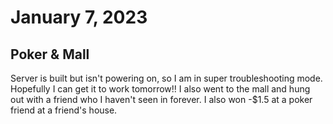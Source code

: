 # January 7, 2023

## Poker & Mall

Server is built but isn't powering on, so I am in super troubleshooting mode. Hopefully I can get it to work tomorrow!! I also went to the mall and hung out with a friend who I haven't seen in forever. I also won -$1.5 at a poker friend at a friend's house.
